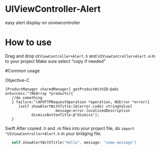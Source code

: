 # UIViewController-Alert
easy alert display on uiviewcontroller

# How to use
Drag and drop `UIViewController+Alert.h` and `UIViewController+Alert.m` in to your project
Make sure select "copy if needed"

#Common usage

Objective-C
```obj-c
[ProductManager sharedManager] getProductWithID:@abc onSuccess:^(NSArray *products){
   //do something
   } failure:^(AFHTTPRequestOperation *operation, NSError *error){
      [self showAlertWithTitle:[@(error.code) stringValue] 
                       message:error.localizedDescription
            dismissButtonTitle:@"dismiss"];
   }
```

Swift
After copied .h and .m files into your project file, do `import "UIViewController+Alert.h` in your bridging file.
```swift
   self.showAlertWithTitle("Hello", message: "some message")
```
